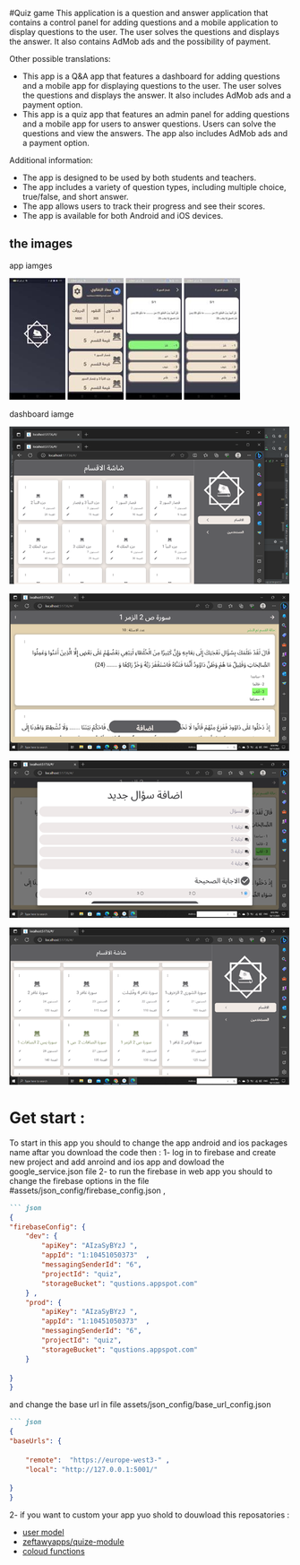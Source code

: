#Quiz game 
This application is a question and answer application that contains a control panel for adding questions and a mobile application to display questions to the user. The user solves the questions and displays the answer. It also contains AdMob ads and the possibility of payment.

Other possible translations: 

* This app is a Q&A app that features a dashboard for adding questions and a mobile app for displaying questions to the user. The user solves the questions and displays the answer. It also includes AdMob ads and a payment option.
* This app is a quiz app that features an admin panel for adding questions and a mobile app for users to answer questions. Users can solve the questions and view the answers. The app also includes AdMob ads and a payment option.

Additional information:

* The app is designed to be used by both students and teachers.
* The app includes a variety of question types, including multiple choice, true/false, and short answer.
* The app allows users to track their progress and see their scores.
* The app is available for both Android and iOS devices.

## the images 

app iamges 

![](https://github.com/zeftawyapps/quizs-game-app/blob/master/app%20image/Screenshot_2023-10-17-11-57-18-43_42c17d524df30ba81cdddad866a78249.jpg) ![](https://github.com/zeftawyapps/quizs-game-app/blob/master/app%20image/Screenshot_2023-11-26-22-25-58-97_42c17d524df30ba81cdddad866a78249.jpg) ![](https://github.com/zeftawyapps/quizs-game-app/blob/master/app%20image/Screenshot_2023-11-26-22-26-26-11_42c17d524df30ba81cdddad866a78249.jpg) ![](https://github.com/zeftawyapps/quizs-game-app/blob/master/app%20image/Screenshot_2023-11-26-22-26-23-09_42c17d524df30ba81cdddad866a78249.jpg) 

dashboard iamge 

![](https://github.com/zeftawyapps/quizs-game-app/blob/master/app%20image/d1.png) 

![](https://github.com/zeftawyapps/quizs-game-app/blob/master/app%20image/d2.png) 

![](https://github.com/zeftawyapps/quizs-game-app/blob/master/app%20image/d3.png) 

![](https://github.com/zeftawyapps/quizs-game-app/blob/master/app%20image/d4.png) 


# Get start : 
To start in this app you should to change the app android and ios packages name aftar you download the code  then : 
1- log in to firebase and create new project and add anroind and ios app and dowload the google_service.json file 
2- to run the firebase in web app you should to change the firebase options in the file  #assets/json_config/firebase_config.json  , 
```markdown
``` json
{ 
"firebaseConfig": {
    "dev": {
        "apiKey": "AIzaSyBYzJ ",
        "appId": "1:10451050373"  ,
        "messagingSenderId": "6",
        "projectId": "quiz",
        "storageBucket": "qustions.appspot.com"
    } ,
    "prod": {
        "apiKey": "AIzaSyBYzJ ",
        "appId": "1:10451050373"  ,
        "messagingSenderId": "6",
        "projectId": "quiz",
        "storageBucket": "qustions.appspot.com"
    }

}
}
```

and change the base url in file  assets/json_config/base_url_config.json
``` markdown
``` json
{
"baseUrls": {

    "remote":  "https://europe-west3-" ,
    "local": "http://127.0.0.1:5001/"

}
}
``` 
2-  if you want to custom your app yuo shold to douwload this reposatories : 
   -  [user model](https://github.com/zeftawyapps/users_module)
   - [ zeftawyapps/quize-module](https://github.com/zeftawyapps/quize-module)
   - [coloud functions](https://github.com/zeftawyapps/quiz-cloud-function-backend)
 





